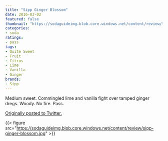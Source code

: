 ```yaml
---
title: "Sipp Ginger Blossom"
date: 2016-03-02
featured: false
thumbnail: "https://sodaguideimg.blob.core.windows.net/content/review/thumbs/sipp-ginger-blossom.jpg"
categories:
- soda
ratings:
- pass
tags:
- Quite Sweet
- Fruit
- Citrus
- Lime
- Vanilla
- Ginger
brands:
- Sipp
---
```


Medium sweet. Commingled lime and vanilla fight over tamped ginger dregs. Woody. No fire. Pass.

[Originally posted to Twitter.](https://twitter.com/Cavorter/status/705100090373832704)

{{< figure src="https://sodaguideimg.blob.core.windows.net/content/review/sipp-ginger-blossom.jpg" >}}

